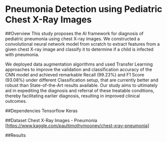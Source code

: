 # Pneumonia Detection using Pediatric Chest X-Ray Images

##Overview
This study proposes the AI framework for diagnosis of pediatric pneumonia using chest X-ray images. We constructed a convolutional neural network model from scratch to extract features from a given chest X-ray image and classify it to determine if a child is infected with pneumonia.

We deployed data augmentation algorithms and used Transfer Learning approaches to improve the validation and classification accuracy of the CNN model and achieved remarkable Recall (99.23%) and F1 Score (93.08%) under different Classification setup, that are currently better and robust than State-of-the-Art results available. Our study aims to ultimately aid in expediting the diagnosis and referral of these treatable conditions, thereby facilitating earlier diagnosis, resulting in improved clinical outcomes.


##Dependencies
Tensorflow
Keras

##Dataset
Chest X-Ray Images - Pneumonia [https://www.kaggle.com/paultimothymooney/chest-xray-pneumonia]

##Results

